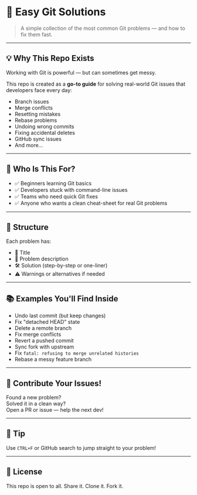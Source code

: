 # 🧰 Easy Git Solutions

> A simple collection of the most common Git problems — and how to fix them fast.

---

## 💡 Why This Repo Exists

Working with Git is powerful — but can sometimes get messy.

This repo is created as a **go-to guide** for solving real-world Git issues that developers face every day:
- Branch issues
- Merge conflicts
- Resetting mistakes
- Rebase problems
- Undoing wrong commits
- Fixing accidental deletes
- GitHub sync issues
- And more...

---

## 🧠 Who Is This For?

- ✅ Beginners learning Git basics
- ✅ Developers stuck with command-line issues
- ✅ Teams who need quick Git fixes
- ✅ Anyone who wants a clean cheat-sheet for real Git problems

---

## 📁 Structure

Each problem has:
- 📌 Title
- 🐞 Problem description
- 🛠️ Solution (step-by-step or one-liner)
- ⚠️ Warnings or alternatives if needed

---

## 📚 Examples You'll Find Inside

- Undo last commit (but keep changes)
- Fix "detached HEAD" state
- Delete a remote branch
- Fix merge conflicts
- Revert a pushed commit
- Sync fork with upstream
- Fix `fatal: refusing to merge unrelated histories`
- Rebase a messy feature branch

---

## 🤝 Contribute Your Issues!

Found a new problem?  
Solved it in a clean way?  
Open a PR or issue — help the next dev!

---

## 📌 Tip

Use `CTRL+F` or GitHub search to jump straight to your problem!

---

## 💬 License

This repo is open to all. Share it. Clone it. Fork it.

